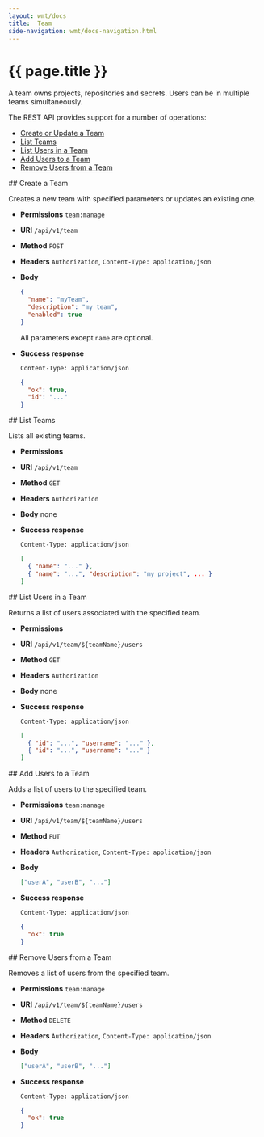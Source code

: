 ```yaml
---
layout: wmt/docs
title:  Team
side-navigation: wmt/docs-navigation.html
---
```


# {{ page.title }}

A team owns projects, repositories and secrets. Users can be in
multiple teams simultaneously.

The REST API provides support for a number of operations:

- [Create or Update a Team](#create-team)
- [List Teams](#list-teams)
- [List Users in a Team](#list-users)
- [Add Users to a Team](#add-users)
- [Remove Users from a Team](#remove-users)

<a name="create-team"/>
## Create a Team

Creates a new team with specified parameters or updates an existing one.

* **Permissions** `team:manage`
* **URI** `/api/v1/team`
* **Method** `POST`
* **Headers** `Authorization`, `Content-Type: application/json`
* **Body**
    ```json
    {
      "name": "myTeam",
      "description": "my team",
      "enabled": true
    }
    ```
    All parameters except `name` are optional.
    
* **Success response**
    ```
    Content-Type: application/json
    ```

    ```json
    {
      "ok": true,
      "id": "..."
    }
    ```

<a name="list-teams">
## List Teams

Lists all existing teams.

* **Permissions**
* **URI** `/api/v1/team`
* **Method** `GET`
* **Headers** `Authorization`
* **Body**
    none
* **Success response**
    ```
    Content-Type: application/json
    ```

    ```json
    [
      { "name": "..." },
      { "name": "...", "description": "my project", ... }
    ]
    ```

<a name="list-users">
## List Users in a Team

Returns a list of users associated with the specified team.

* **Permissions**
* **URI** `/api/v1/team/${teamName}/users`
* **Method** `GET`
* **Headers** `Authorization`
* **Body**
    none
* **Success response**
    ```
    Content-Type: application/json
    ```

    ```json
    [
      { "id": "...", "username": "..." },
      { "id": "...", "username": "..." }
    ]
    ```

<a name="add-users">
## Add Users to a Team

Adds a list of users to the specified team.

* **Permissions** `team:manage`
* **URI** `/api/v1/team/${teamName}/users`
* **Method** `PUT`
* **Headers** `Authorization`, `Content-Type: application/json`
* **Body**
    ```json
    ["userA", "userB", "..."]
    ```
* **Success response**
    ```
    Content-Type: application/json
    ```

    ```json
    {
      "ok": true
    }
    ```

<a name="remove-users">
## Remove Users from a Team

Removes a list of users from the specified team.

* **Permissions** `team:manage`
* **URI** `/api/v1/team/${teamName}/users`
* **Method** `DELETE`
* **Headers** `Authorization`, `Content-Type: application/json`
* **Body**
    ```json
    ["userA", "userB", "..."]
    ```
* **Success response**
    ```
    Content-Type: application/json
    ```

    ```json
    {
      "ok": true
    }
    ```
